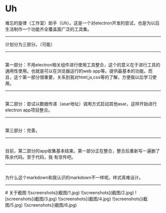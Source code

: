 # Uh
难忘的旋律（工作室）助手（Uh）。这是一个对electron开发的尝试，也是为以后生活制作一个功能齐全覆盖面广泛的工具集。
<hr/>
计划分为三部分。（可能）
<hr/><br/> 第一部分：不用electron相关组件进行使用工具整合，这个的意义在于进行工具的通用性使用。也就是可以在浏览器运行的web app等。提供最基本的功能。而且，这个第一部分很重要，关系到我对html,js,css等的了解，方便我以后学习使用。
<hr/><br/> 第二部分：尝试以数据传递（asar地址）调用方式启动其他asar。这样开始进行electron app项目整合。
<hr/><br/> 第三部分：完善。
<hr/><br/> 目前，第二部分的app收集基本结束。第一部分正在整合，整合后重新写一遍删了陈余代码。至于代码，我
有空传吧。
<hr/><br/>
为什么这个markdown和我认识的markdown不一样呢。样式真难设计。
<hr/>
# 关于截图
 ![screenshots](截图/1.jpg)
 ![screenshots](截图/2.jpg)
 ![screenshots](截图/3.jpg)
 ![screenshots](截图/4.jpg)
 ![screenshots](截图/5.jpg)
 ![screenshots](截图/6.jpg)
